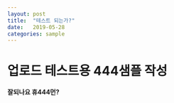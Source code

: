 ```yaml
---
layout: post
title:  "테스트 되는가?"
date:   2019-05-28
categories: sample
---
```


# 업로드 테스트용 444샘플 작성

**잘되나요 휴444먼?**
